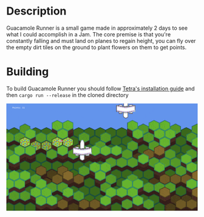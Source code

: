 # Description

Guacamole Runner is a small game made in approximately 2 days to see what I could accomplish in a Jam.
The core premise is that you're constantly falling and must land on planes to regain height, you can fly over the
empty dirt tiles on the ground to plant flowers on them to get points.

# Building
To build Guacamole Runner you should follow [Tetra's installation guide](https://tetra.seventeencups.net/installation/) and then ``cargo run --release`` in the cloned directory

![Gameplay image](/guacamole.gif)
